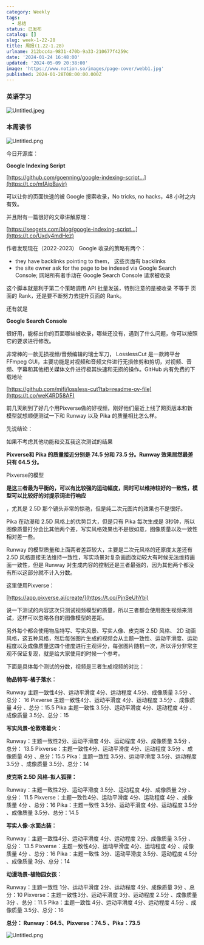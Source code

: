 ```yaml
---
category: Weekly
tags:
  - 总结
status: 已发布
catalog: []
slug: week-1-22-28
title: 周报(1.22-1.28)
urlname: 212bcc4a-9831-470b-9a33-210677f4259c
date: '2024-01-24 16:48:00'
updated: '2024-05-09 20:38:00'
image: 'https://www.notion.so/images/page-cover/webb1.jpg'
published: 2024-01-28T08:00:00.000Z
---
```


### 英语学习


![Untitled.jpeg](https://prod-files-secure.s3.us-west-2.amazonaws.com/5d24fe63-e567-4804-86f9-9fdc62e13082/13f89310-e18e-4344-b5f8-95c58ff07f1e/Untitled.jpeg?X-Amz-Algorithm=AWS4-HMAC-SHA256&X-Amz-Content-Sha256=UNSIGNED-PAYLOAD&X-Amz-Credential=ASIAZI2LB466W3TOMHLT%2F20250325%2Fus-west-2%2Fs3%2Faws4_request&X-Amz-Date=20250325T053953Z&X-Amz-Expires=3600&X-Amz-Security-Token=IQoJb3JpZ2luX2VjEKX%2F%2F%2F%2F%2F%2F%2F%2F%2F%2FwEaCXVzLXdlc3QtMiJHMEUCIQD%2F6RFnR4sjKXA3DjDtOBUEjNpX8kg6ZJn3eURJnaLhlgIgBYYzXHSwKlKbcTO1lRD3KEdmt%2FW1DMaYOZ9Y8r%2F6rVEqiAQI%2Fv%2F%2F%2F%2F%2F%2F%2F%2F%2F%2FARAAGgw2Mzc0MjMxODM4MDUiDJUEokzIP2gbN%2BCFbSrcA0LEW4Yg0t%2BU78tXJMIzcwN%2FY4ZJ85ZtHmqC6vsy%2FV8aXwVIoV8%2F13%2BCP5GJsHLnZRYe714FHfPVYQ%2F6tSPTlp0w5WhIGzQXIjBbd7wWQDgk67ti5aCdwMUjLV3srTpF4br2%2BiSaKCboCWt%2FmO%2FMeB8FXXYmFiO5cYrxd%2FQRlWZYn%2BWb4%2BbvnUktZZMZwgGizP1vm0W0FP74XLQeG51qvY3jpIwARJrLV%2Bigtg8SdadPbDY0MqLjj3Fg%2B38NhOhRyzEOeuA1BX%2B5Zf6iWBaUWo6RuCZm3%2BKQaV0IItzO47PrrpSul8lXP1QyLiLR7Cy2qlKdXp7zCsgVTK8N3wjmPFsopOdiCpc4ShK%2FZUcaVzV8TV%2FcZoDw%2BdOgCUZT0StLWRFIU5GlVdJXtryWiK47wbSPGI7pE%2FdyoMgDaVFq5VyrWnDrmNVM7O4nKjiuFeygwkq1O0SSFjYOpEJHxIsR6QxsylgGE85STD2mvESv5meCoANufrokI0wdTWoCS9oJ1QkRiYldaffJRloVSX9frwb8Wox1bLndz0k3ZDEpbuHM2xAPqNLHe8%2BC6np4BTh04W6TsM%2FVeJx%2BLZOxajEsJBkdJ3ppfKRqRywEbckZYsamn3NOuAZXU%2BYoOSMKMPTuiL8GOqUBCFh%2Bh4NGydugU47fJgUUic6tJzdWSdsYrCxaUwFGAWTPI4tAWWsjsFmR%2BOe2vR4bbp%2FsyWm2I25l7m6aRzw1qr4%2B1A7lPN6Y4Nx8RzUs%2F0KHrlOs9Yje0QKXB2xQvCIfqxHmvfJ8K7GtIucYRN4ReY9uzONOtrlKtu40xH7dA70eXT1a2hO6HLEdOy4RwQ8BSpxyzVvfzhNtJOtkulDTctixaa1N&X-Amz-Signature=f5659c308445b8ec0e8f38cf487e2d75e0918b5e500d857b0d5ca120c83a811d&X-Amz-SignedHeaders=host&x-id=GetObject)


### 本周读书


![Untitled.png](https://prod-files-secure.s3.us-west-2.amazonaws.com/5d24fe63-e567-4804-86f9-9fdc62e13082/4230a01f-03e6-45a7-9f78-5892b7e77e85/Untitled.png?X-Amz-Algorithm=AWS4-HMAC-SHA256&X-Amz-Content-Sha256=UNSIGNED-PAYLOAD&X-Amz-Credential=ASIAZI2LB466W3TOMHLT%2F20250325%2Fus-west-2%2Fs3%2Faws4_request&X-Amz-Date=20250325T053953Z&X-Amz-Expires=3600&X-Amz-Security-Token=IQoJb3JpZ2luX2VjEKX%2F%2F%2F%2F%2F%2F%2F%2F%2F%2FwEaCXVzLXdlc3QtMiJHMEUCIQD%2F6RFnR4sjKXA3DjDtOBUEjNpX8kg6ZJn3eURJnaLhlgIgBYYzXHSwKlKbcTO1lRD3KEdmt%2FW1DMaYOZ9Y8r%2F6rVEqiAQI%2Fv%2F%2F%2F%2F%2F%2F%2F%2F%2F%2FARAAGgw2Mzc0MjMxODM4MDUiDJUEokzIP2gbN%2BCFbSrcA0LEW4Yg0t%2BU78tXJMIzcwN%2FY4ZJ85ZtHmqC6vsy%2FV8aXwVIoV8%2F13%2BCP5GJsHLnZRYe714FHfPVYQ%2F6tSPTlp0w5WhIGzQXIjBbd7wWQDgk67ti5aCdwMUjLV3srTpF4br2%2BiSaKCboCWt%2FmO%2FMeB8FXXYmFiO5cYrxd%2FQRlWZYn%2BWb4%2BbvnUktZZMZwgGizP1vm0W0FP74XLQeG51qvY3jpIwARJrLV%2Bigtg8SdadPbDY0MqLjj3Fg%2B38NhOhRyzEOeuA1BX%2B5Zf6iWBaUWo6RuCZm3%2BKQaV0IItzO47PrrpSul8lXP1QyLiLR7Cy2qlKdXp7zCsgVTK8N3wjmPFsopOdiCpc4ShK%2FZUcaVzV8TV%2FcZoDw%2BdOgCUZT0StLWRFIU5GlVdJXtryWiK47wbSPGI7pE%2FdyoMgDaVFq5VyrWnDrmNVM7O4nKjiuFeygwkq1O0SSFjYOpEJHxIsR6QxsylgGE85STD2mvESv5meCoANufrokI0wdTWoCS9oJ1QkRiYldaffJRloVSX9frwb8Wox1bLndz0k3ZDEpbuHM2xAPqNLHe8%2BC6np4BTh04W6TsM%2FVeJx%2BLZOxajEsJBkdJ3ppfKRqRywEbckZYsamn3NOuAZXU%2BYoOSMKMPTuiL8GOqUBCFh%2Bh4NGydugU47fJgUUic6tJzdWSdsYrCxaUwFGAWTPI4tAWWsjsFmR%2BOe2vR4bbp%2FsyWm2I25l7m6aRzw1qr4%2B1A7lPN6Y4Nx8RzUs%2F0KHrlOs9Yje0QKXB2xQvCIfqxHmvfJ8K7GtIucYRN4ReY9uzONOtrlKtu40xH7dA70eXT1a2hO6HLEdOy4RwQ8BSpxyzVvfzhNtJOtkulDTctixaa1N&X-Amz-Signature=50c2b0147dbaf474caf30b51d8c0cb17f4355f753f8ea1374c133e4433a04b6c&X-Amz-SignedHeaders=host&x-id=GetObject)


今日开源库：


**Google Indexing Script**


[https://github.com/goenning/google-indexing-script…](https://t.co/mfAipBayir)


可以让你的页面快速的被 Google 搜索收录，No tricks, no hacks，48 小时之内有效。

并且附有一篇很好的文章讲解原理：


[https://seogets.com/blog/google-indexing-script…](https://t.co/Uxdy4mdHez)


作者发现现在（2022-2023） Google 收录的策略有两个：

- they have backlinks pointing to them， 这些页面有 backlinks
- the site owner ask for the page to be indexed via Google Search Console; 网站所有者手动在 Google Search Console 请求被收录

这个脚本就是利于第二个策略调用 API 批量发送，特别注意的是被收录 不等于 页面的 Rank，还是要不断努力去提升页面的 Rank。

还有就是


**Google Search Console**


很好用，能标出你的页面哪些被收录，哪些还没有，遇到了什么问题，你可以按照它的要求进行修改。


非常棒的一款无损视频/音频编辑的瑞士军刀， LosslessCut 是一款跨平台 FFmpeg GUI，主要功能是对视频和音频文件进行无损修剪和剪切，对视频、音频、字幕和其他相关媒体文件进行极其快速和无损的操作。GitHub 内有免费的下载地址


[https://github.com/mifi/lossless-cut?tab=readme-ov-file](https://t.co/weK4RD58AF)


前几天刷到了好几个用Pixverse做的好视频，刚好他们最近上线了网页版本和新模型就想顺便测试一下和 Runway 以及 Pika 的质量相比怎么样。

先说结论：

如果不考虑其他功能和交互我这次测试的结果


**Pixverse和 Pika 的质量接近分别是 74.5 分和 73.5 分。Runway 效果居然最差只有 64.5 分。**


Pixverse的模型


**是这三者最为平衡的，可以有比较强的运动幅度，同时可以维持较好的一致性，模型可以比较好的对提示词进行响应**


，尤其是 2.5D 那个镜头非常的惊艳，但是纯二次元图片的效果也不是很好。

Pika 在动漫和 2.5D 风格上的优势巨大，但是只有 Pika 每次生成是 3秒钟，所以图像质量打分会比其他两个差，写实风格效果也不是很如意，图像质量以及一致性相对差一些。

Runway 的模型质量和上面两者差距较大，主要是二次元风格的还原度太差还有 2.5D 风格直接无法维持一致性，写实场景对复杂画面改动较大有时候无法维持画面一致性，但是 Runway 对生成内容的控制还是三者最强的，因为其他两个都没有所以这部分就不计入分数。

这里使用Pixverse：


[https://app.pixverse.ai/create/](https://t.co/PjnSeUhYbi)


说一下测试的内容这次只测试视频模型的质量，所以三者都会使用图生视频来测试，这样可以忽略各自的图像模型的差距。

另外每个都会使用物品特写、写实风景、写实人像、皮克斯 2.5D 风格、 2D 动画风格，这五种风格，然后每张图片生成的视频会从主题一致性、运动平滑度、运动程度以及成像质量这四个维度进行主观评分，每张图片随机一次，所以评分非常主观不保证复现，就是给大家使用的时候一个参考。

下面是具体每个测试的分数，视频是三者生成视频的对比：


**物品特写-橘子落水：**


Runway   主题一致性4分、运动平滑度 4分、运动程度 4.5分、成像质量 3.5分 、总分： 16
Pixverse 主题一致性4分、运动平滑度 4分、运动程度 3.5分 、成像质量 4分 、总分：15.5
Pika 主题一致性 3.5分、运动平滑度 4分、运动程度 4分 、成像质量 3.5分、总分：15


**写实风景-伦敦塔着火：**


Runway：主题一致性2分、运动平滑度 4分、运动程度 4分、成像质量 3.5分 、总分： 13.5
Pixverse：主题一致性4分、运动平滑度 4分、运动程度 3.5分 、成像质量 4分 、总分：15.5
Pika：主题一致性 3.5分、运动平滑度 3.5分、运动程度 3.5分 、成像质量 3.5分、总分：14


**皮克斯 2.5D 风格-拟人狐狸：**


Runway：主题一致性2分、运动平滑度 3.5分、运动程度 4分、成像质量 2分 、总分： 11.5
Pixverse：主题一致性4分、运动平滑度 4分、运动程度 4分 、成像质量 4分 、总分：16
Pika：主题一致性 3.5分、运动平滑度 4分、运动程度 3.5分 、成像质量 3.5分、总分：14.5


**写实人像-水面古装：**


Runway：主题一致性4分、运动平滑度 4分、运动程度 2分、成像质量 3.5分 、总分： 13.5
Pixverse：主题一致性4分、运动平滑度 4分、运动程度 4分 、成像质量 4分 、总分：16
Pika：主题一致性 3分、运动平滑度 3.5分、运动程度 4.5分 、成像质量 3分、总分：14


**动漫场景-植物园女孩：**


Runway：主题一致性 1分、运动平滑度 2分、运动程度 4分、成像质量 3分 、总分：10
Pixverse：主题一致性3分、运动平滑度 3分、运动程度 2.5分 、成像质量 3分 、总分：11.5
Pika：主题一致性 4分、运动平滑度 4分、运动程度 4.5分 、成像质量 3.5分、总分：16


**总分： Runway：64.5、Pixverse：74.5 、Pika：73.5**


![Untitled.png](https://prod-files-secure.s3.us-west-2.amazonaws.com/5d24fe63-e567-4804-86f9-9fdc62e13082/8e04e5ad-2b05-4144-8058-53bf010acfd3/Untitled.png?X-Amz-Algorithm=AWS4-HMAC-SHA256&X-Amz-Content-Sha256=UNSIGNED-PAYLOAD&X-Amz-Credential=ASIAZI2LB466W3TOMHLT%2F20250325%2Fus-west-2%2Fs3%2Faws4_request&X-Amz-Date=20250325T053953Z&X-Amz-Expires=3600&X-Amz-Security-Token=IQoJb3JpZ2luX2VjEKX%2F%2F%2F%2F%2F%2F%2F%2F%2F%2FwEaCXVzLXdlc3QtMiJHMEUCIQD%2F6RFnR4sjKXA3DjDtOBUEjNpX8kg6ZJn3eURJnaLhlgIgBYYzXHSwKlKbcTO1lRD3KEdmt%2FW1DMaYOZ9Y8r%2F6rVEqiAQI%2Fv%2F%2F%2F%2F%2F%2F%2F%2F%2F%2FARAAGgw2Mzc0MjMxODM4MDUiDJUEokzIP2gbN%2BCFbSrcA0LEW4Yg0t%2BU78tXJMIzcwN%2FY4ZJ85ZtHmqC6vsy%2FV8aXwVIoV8%2F13%2BCP5GJsHLnZRYe714FHfPVYQ%2F6tSPTlp0w5WhIGzQXIjBbd7wWQDgk67ti5aCdwMUjLV3srTpF4br2%2BiSaKCboCWt%2FmO%2FMeB8FXXYmFiO5cYrxd%2FQRlWZYn%2BWb4%2BbvnUktZZMZwgGizP1vm0W0FP74XLQeG51qvY3jpIwARJrLV%2Bigtg8SdadPbDY0MqLjj3Fg%2B38NhOhRyzEOeuA1BX%2B5Zf6iWBaUWo6RuCZm3%2BKQaV0IItzO47PrrpSul8lXP1QyLiLR7Cy2qlKdXp7zCsgVTK8N3wjmPFsopOdiCpc4ShK%2FZUcaVzV8TV%2FcZoDw%2BdOgCUZT0StLWRFIU5GlVdJXtryWiK47wbSPGI7pE%2FdyoMgDaVFq5VyrWnDrmNVM7O4nKjiuFeygwkq1O0SSFjYOpEJHxIsR6QxsylgGE85STD2mvESv5meCoANufrokI0wdTWoCS9oJ1QkRiYldaffJRloVSX9frwb8Wox1bLndz0k3ZDEpbuHM2xAPqNLHe8%2BC6np4BTh04W6TsM%2FVeJx%2BLZOxajEsJBkdJ3ppfKRqRywEbckZYsamn3NOuAZXU%2BYoOSMKMPTuiL8GOqUBCFh%2Bh4NGydugU47fJgUUic6tJzdWSdsYrCxaUwFGAWTPI4tAWWsjsFmR%2BOe2vR4bbp%2FsyWm2I25l7m6aRzw1qr4%2B1A7lPN6Y4Nx8RzUs%2F0KHrlOs9Yje0QKXB2xQvCIfqxHmvfJ8K7GtIucYRN4ReY9uzONOtrlKtu40xH7dA70eXT1a2hO6HLEdOy4RwQ8BSpxyzVvfzhNtJOtkulDTctixaa1N&X-Amz-Signature=8aa16200634bdf9c167dfeb1a80dfdf0b035ce1cc7068fcf581521e6bfba0be4&X-Amz-SignedHeaders=host&x-id=GetObject)

